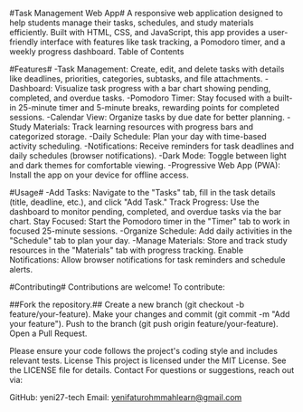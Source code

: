 #Task Management Web App#
A responsive web application designed to help students manage their tasks, schedules, and study materials efficiently. Built with HTML, CSS, and JavaScript, this app provides a user-friendly interface with features like task tracking, a Pomodoro timer, and a weekly progress dashboard.
Table of Contents

#Features#
-Task Management: Create, edit, and delete tasks with details like deadlines, priorities, categories, subtasks, and file attachments.
-Dashboard: Visualize task progress with a bar chart showing pending, completed, and overdue tasks.
-Pomodoro Timer: Stay focused with a built-in 25-minute timer and 5-minute breaks, rewarding points for completed sessions.
-Calendar View: Organize tasks by due date for better planning.
-Study Materials: Track learning resources with progress bars and categorized storage.
-Daily Schedule: Plan your day with time-based activity scheduling.
-Notifications: Receive reminders for task deadlines and daily schedules (browser notifications).
-Dark Mode: Toggle between light and dark themes for comfortable viewing.
-Progressive Web App (PWA): Install the app on your device for offline access.

#Usage#
-Add Tasks: Navigate to the "Tasks" tab, fill in the task details (title, deadline, etc.), and click "Add Task."
Track Progress: Use the dashboard to monitor pending, completed, and overdue tasks via the bar chart.
Stay Focused: Start the Pomodoro timer in the "Timer" tab to work in focused 25-minute sessions.
-Organize Schedule: Add daily activities in the "Schedule" tab to plan your day.
-Manage Materials: Store and track study resources in the "Materials" tab with progress tracking.
Enable Notifications: Allow browser notifications for task reminders and schedule alerts.

#Contributing#
Contributions are welcome! To contribute:

##Fork the repository.##
Create a new branch (git checkout -b feature/your-feature).
Make your changes and commit (git commit -m "Add your feature").
Push to the branch (git push origin feature/your-feature).
Open a Pull Request.

Please ensure your code follows the project's coding style and includes relevant tests.
License
This project is licensed under the MIT License. See the LICENSE file for details.
Contact
For questions or suggestions, reach out via:

GitHub: yeni27-tech
Email: yenifaturohmmahlearn@gmail.com


